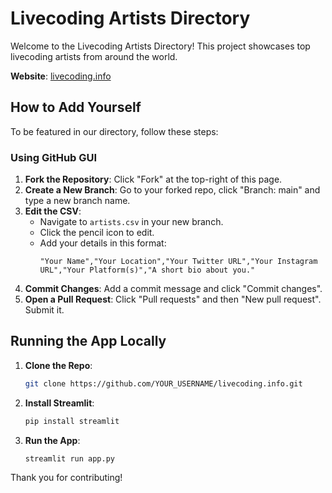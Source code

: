 
# Livecoding Artists Directory

Welcome to the Livecoding Artists Directory! This project showcases top livecoding artists from around the world.

**Website**: [livecoding.info](https://livecoding.info)

## How to Add Yourself

To be featured in our directory, follow these steps:

### Using GitHub GUI

1. **Fork the Repository**: Click "Fork" at the top-right of this page.
2. **Create a New Branch**: Go to your forked repo, click "Branch: main" and type a new branch name.
3. **Edit the CSV**:
   - Navigate to `artists.csv` in your new branch.
   - Click the pencil icon to edit.
   - Add your details in this format:
     ```csv
     "Your Name","Your Location","Your Twitter URL","Your Instagram URL","Your Platform(s)","A short bio about you."
     ```
4. **Commit Changes**: Add a commit message and click "Commit changes".
5. **Open a Pull Request**: Click "Pull requests" and then "New pull request". Submit it.

## Running the App Locally

1. **Clone the Repo**:
   ```bash
   git clone https://github.com/YOUR_USERNAME/livecoding.info.git
   ```
2. **Install Streamlit**:
   ```bash
   pip install streamlit
   ```
3. **Run the App**:
   ```bash
   streamlit run app.py
   ```

Thank you for contributing!
